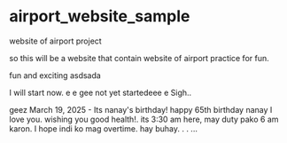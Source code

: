 # airport_website_sample
website of airport project

so this will be a website that contain website of airport practice for fun.

fun and exciting
asdsada

I will start now. e e
gee
not yet startedeee
e
Sigh..

geez
March 19, 2025 - Its nanay's birthday! happy 65th birthday nanay I love you. wishing you good health!. its 3:30 am here, may duty pako 6 am karon. I hope indi ko mag overtime. hay buhay. . .
...